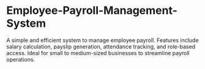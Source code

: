 # Employee-Payroll-Management-System
A simple and efficient system to manage employee payroll. Features include salary calculation, payslip generation, attendance tracking, and role-based access. Ideal for small to medium-sized businesses to streamline payroll operations.

